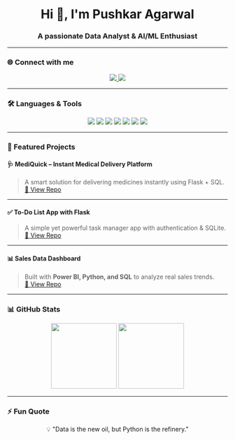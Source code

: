 <h1 align="center">Hi 👋, I'm Pushkar Agarwal</h1>
<h3 align="center">A passionate Data Analyst & AI/ML Enthusiast</h3>

---

### 🌐 Connect with me
<p align="center">
  <a href="https://www.linkedin.com/in/pushkar-agarwal-5945b2258/" target="_blank">
    <img src="https://img.shields.io/badge/LinkedIn-0A66C2?style=for-the-badge&logo=linkedin&logoColor=white" />
  </a>
  <a href="mailto:pushkaragarwal10@gmail.com" target="_blank">
    <img src="https://img.shields.io/badge/Gmail-D14836?style=for-the-badge&logo=gmail&logoColor=white" />
  </a>
 
</p>

---

### 🛠 Languages & Tools
<p align="center">
  <img src="https://img.shields.io/badge/Python-3776AB?style=for-the-badge&logo=python&logoColor=white" />
  <img src="https://img.shields.io/badge/NumPy-013243?style=for-the-badge&logo=numpy&logoColor=white" />
  <img src="https://img.shields.io/badge/Pandas-150458?style=for-the-badge&logo=pandas&logoColor=white" />
  <img src="https://img.shields.io/badge/Matplotlib-003366?style=for-the-badge&logo=plotly&logoColor=white" />
  <img src="https://img.shields.io/badge/ScikitLearn-F7931E?style=for-the-badge&logo=scikit-learn&logoColor=white" />
  <img src="https://img.shields.io/badge/PowerBI-F2C811?style=for-the-badge&logo=power-bi&logoColor=black" />
  <img src="https://img.shields.io/badge/SQL-336791?style=for-the-badge&logo=postgresql&logoColor=white" />
</p>

---

### 🚀 Featured Projects

#### 🩺 MediQuick – Instant Medical Delivery Platform
> A smart solution for delivering medicines instantly using Flask + SQL.  
[🔗 View Repo](https://github.com/Pushkarag/MediQuick)

---

#### ✅ To-Do List App with Flask
> A simple yet powerful task manager app with authentication & SQLite.  
[🔗 View Repo](https://github.com/Pushkarag/TO-DO-LIST-APP-)

---

#### 📊 Sales Data Dashboard
> Built with **Power BI, Python, and SQL** to analyze real sales trends.  
[🔗 View Repo](https://github.com/Pushkarag/SUperstore-data-visuals)

---


### 📊 GitHub Stats
<p align="center">
  <img src="https://github-readme-stats.vercel.app/api?username=pushkaragarwal&show_icons=true&theme=radical" height="150"/>
  <img src="https://github-readme-stats.vercel.app/api/top-langs/?username=pushkaragarwal&layout=compact&theme=radical" height="150"/>
</p>

---

### ⚡ Fun Quote
<p align="center">💡 "Data is the new oil, but Python is the refinery." </p>
